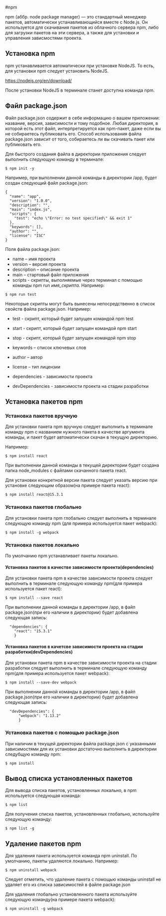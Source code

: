 #npm

npm (аббр. node package manager) — это стандартный менеджер пакетов, автоматически устанавливающийся вместе с Node.js. Он используется для скачивания пакетов из облачного сервера npm, либо для загрузки пакетов на эти сервера, 
а также для установки и управления зависмостями проекта. 

## Установка npm 

npm устанавливается автоматически при установке NodeJS. То есть, для установки npm следует установить NodeJS. 

https://nodejs.org/en/download/ 

После установки NodeJS в терминале станет доступна команда npm. 

## Файл package.json 

Файл package.json содержит в себе информацию о вашем приложении: название, версия, зависимости и тому подобное. Любая директория, в которой есть этот файл, интерпретируется как npm-пакет, даже если вы не собираетесь публиковать его.
Способ использования файла package.json зависит от того, собираетесь ли вы скачивать пакет или публиковать его. 

Для быстрого создания файла в директории приложения следует выполнить следующую команду в терминале: 

```
$ npm init -y
``` 

Например, при выполнении данной команды в директории /app, будет создан следующий файл package.json: 

```
{
  "name": "app",
  "version": "1.0.0",
  "description": "",
  "main": "index.js",
  "scripts": {
    "test": "echo \"Error: no test specified\" && exit 1"
  },
  "keywords": [],
  "author": "",
  "license": "ISC"
}

``` 
Поля файла package.json: 

* name – имя проекта
* version – версия проекта
* description – описание проекта
* main – стартовый файл приложения 
* scripts - скрипты, выполняемые через терминал с помощью команды npm run *имя_скрипта*. Например:  

```
$ npm run test 
```

Некоторые скрипты могут быть вынесены непосредственно в список свойств файла package.json. Например: 

* test - скрипт, который будет запущен командой npm test
* start - скрипт, который будет запущен командой npm start 
* stop - скрипт, который будет запущен командой npm stop 

* keywords – список ключевых слов
* author – автор
* license – тип лицензии 
	
* dependencies - зависимости проекта
* devDependencies -  зависимости  проекта на стадии разработки
	
## Установка пакетов npm

### Установка пакетов вручную 

Для установки пакета npm вручную следует выполнить в терминале команду npm с названием нужного пакета в качестве аргумента команды, и пакет будет автоматически скачан в текущую директорию. 

Например: 

```
$ npm install react

``` 

При выполнении данной команды в текущей директории будет создана папка node_modules с файлами скачанного пакета react. 

Для установки конкретной версии пакета следует указать версию при установке следующим образом(на примере пакета react): 

```
$ npm install react@15.3.1 
``` 


### Установка пакетов глобально 

Для установки пакета npm глобально следует выполнить в терминале следующую команду npm (для примера используется пакет webpack): 

```
$ npm install -g webpack
```

### Установка пакетов локально 

По умолчанию npm устанавливает пакеты локально.

#### Установка пакетов в качестве зависимости проекта(dependencies) 

Для установки пакета npm в качестве зависимости проекта следует выполнить в терминале следующую команду npm(для примера используется пакет react): 

```
$ npm install --save react
```

При выполнении данной команды в директории /app, в файл package.json(при его наличии в директории) будет добавлена следующая запись: 

```
  "dependencies": {
    "react": "15.3.1"
	}
```

#### Установка пакетов в качетсве зависимости проекта на стадии разработки(devDependencies) 

Для установки пакета npm в качестве зависимости проекта на стадии разработки следует выполнить в терминале следующую команду npm(для примера используется пакет webpack): 
```
$ npm install --save-dev webpack  
``` 

При выполнении данной команды в директории /app, в файл package.json(при его наличии в директории) будет добавлена следующая запись: 

```
  "devDependencies": {
      "webpack": "1.13.2"
	  }
```


### Установка пакетов с помощью package.json  

При наличии в текущей директории файла package.json с указанными зависимостями для их установки достаточно выполнить в директории следубщую команду npm: 

```
$ npm install 
``` 

## Вывод списка установленных пакетов 

Для вывода списка пакетов, установленных локально, в npm используется следующая команда:  
```
$ npm list
```

Для получения списка пакетов, установленных глобально, используйте следующую команду: 
```
$ npm list -g 
``` 

## Удаление пакетов npm 

Для удаления пакета используется команда npm uninstall. По умолчанию, пакеты удаляются локально. Например: 

```
$ npm uninstall webpack
```

Следует отметить, что удаление пакета с помощью команды uninstall не удаляет его из списка зависимостей в файле package.json 

Для удаления глобально установленного пакета используйте следующую команду(на примере пакета webpack): 

```
$ npm uninstall -g webpack
```








